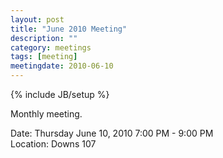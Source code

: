 ```yaml
---
layout: post
title: "June 2010 Meeting"
description: ""
category: meetings
tags: [meeting]
meetingdate: 2010-06-10
---
```

{% include JB/setup %}

Monthly meeting.                                                               
                                                                             
Date: Thursday June 10, 2010 7:00 PM - 9:00 PM                                   
Location: Downs 107                                         
